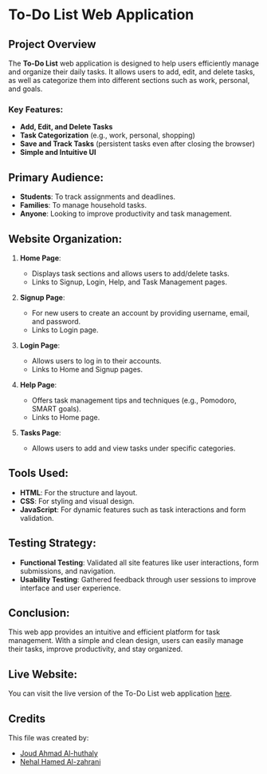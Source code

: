 # To-Do List Web Application

## Project Overview

The **To-Do List** web application is designed to help users efficiently manage and organize their daily tasks. It allows users to add, edit, and delete tasks, as well as categorize them into different sections such as work, personal, and goals.

### Key Features:
- **Add, Edit, and Delete Tasks**
- **Task Categorization** (e.g., work, personal, shopping)
- **Save and Track Tasks** (persistent tasks even after closing the browser)
- **Simple and Intuitive UI**

## Primary Audience:
- **Students**: To track assignments and deadlines.
- **Families**: To manage household tasks.
- **Anyone**: Looking to improve productivity and task management.

## Website Organization:

1. **Home Page**:
   - Displays task sections and allows users to add/delete tasks.
   - Links to Signup, Login, Help, and Task Management pages.

2. **Signup Page**:
   - For new users to create an account by providing username, email, and password.
   - Links to Login page.

3. **Login Page**:
   - Allows users to log in to their accounts.
   - Links to Home and Signup pages.

4. **Help Page**:
   - Offers task management tips and techniques (e.g., Pomodoro, SMART goals).
   - Links to Home page.

5. **Tasks Page**:
   - Allows users to add and view tasks under specific categories.

## Tools Used:
- **HTML**: For the structure and layout.
- **CSS**: For styling and visual design.
- **JavaScript**: For dynamic features such as task interactions and form validation.

## Testing Strategy:
- **Functional Testing**: Validated all site features like user interactions, form submissions, and navigation.
- **Usability Testing**: Gathered feedback through user sessions to improve interface and user experience.


## Conclusion:
This web app provides an intuitive and efficient platform for task management. With a simple and clean design, users can easily manage their tasks, improve productivity, and stay organized.

## Live Website:
You can visit the live version of the To-Do List web application [here](https://nehal3589.github.io/To-Do-list/).

## Credits
This file was created by:
- [Joud Ahmad Al-huthaly](https://github.com/BYXDATA)
- [Nehal Hamed Al-zahrani](https://github.com/nehal3589)

